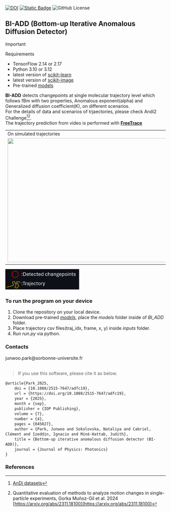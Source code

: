 [![DOI](https://zenodo.org/badge/DOI/10.5281/zenodo.13334951.svg)](https://doi.org/10.5281/zenodo.13334951)
[![Static Badge](https://img.shields.io/badge/BI_ADD-a?style=flat&label=arXiv&color=%23B31B1B&link=https%3A%2F%2Farxiv.org%2Fabs%2F2503.11529)](https://iopscience.iop.org/article/10.1088/2515-7647/adfc19)
![GitHub License](https://img.shields.io/github/license/JunwooParkSaribu/BI_ADD)
## BI-ADD (Bottom-up Iterative Anomalous Diffusion Detector)

> [!IMPORTANT]  
> Requirements </br>
> - TensorFlow 2.14 or 2.17
> - Python 3.10 or 3.12
> - latest version of [scikit-learn](https://scikit-learn.org/stable/)
> - latest version of [scikit-image](https://scikit-image.org/docs/stable/user_guide/install.html)
> - Pre-trained [models](https://github.com/JunwooParkSaribu/BI_ADD/tree/main/models)


<b>BI-ADD</b> detects changepoints at single molecular trajectory level which follows fBm with two properties, Anomalous exponent(alpha) and Generalized diffusion coefficient(K), on different scenarios.</br>
For the details of data and scenarios of trjaectories, please check Andi2 Challenge[^1][^2].</br>
The trajectory prediction from video is performed with <b>[FreeTrace](https://github.com/JunwooParkSaribu/FreeTrace)</b></br>


<table border="0"> 
        <tr> 
            <td>On simulated trajectories</td> 
        </tr>
        <tr> 
            <td><img src="https://github.com/JunwooParkSaribu/BI_ADD/blob/main/tmps/imgs/alpha_test0.gif" width="780" height="390"></td> 
        </tr>
</table>

<img src="https://github.com/JunwooParkSaribu/AnDi2_SU_FIONA/blob/main/tmps/imgs/foot.png" width="232" height="64"></br>


<h3> To run the program on your device </h3>

1. Clone the repository on your local device.</br>
2. Download pre-trained [*models*](https://github.com/JunwooParkSaribu/BI_ADD/tree/main/models), place the *models* folder inside of *BI_ADD* folder.</br>
3. Place trajectory csv files(traj_idx, frame, x, y) inside *inputs* folder.</br>
4. Run *run.py* via python.</br>

<h3> Contacts </h3>
junwoo.park@sorbonne-universite.fr</br>
</br>


> If you use this software, please cite it as below. </br>
```
@article{Park_2025,
    doi = {10.1088/2515-7647/adfc19},
    url = {https://doi.org/10.1088/2515-7647/adfc19},
    year = {2025},
    month = {sep},
    publisher = {IOP Publishing},
    volume = {7},
    number = {4},
    pages = {045027},
    author = {Park, Junwoo and Sokolovska, Nataliya and Cabriel, Clément and Izeddin, Ignacio and Miné-Hattab, Judith},
    title = {Bottom-up iterative anomalous diffusion detector (BI-ADD)},
    journal = {Journal of Physics: Photonics}
}
```

<h3> References </h3>

[^1]: [AnDi datasets](https://doi.org/10.5281/zenodo.10259556)
[^2]: Quantitative evaluation of methods to analyze motion changes in single-particle experiments, Gorka Muñoz-Gil et al. 2024 [https://arxiv.org/abs/2311.18100](https://arxiv.org/abs/2311.18100)
[^3]: Convolutional LSTM Network, A Machine Learning Approach for Precipitation Nowcasting, Xingjian Shi et al. 2015 [https://arxiv.org/abs/1506.04214](https://arxiv.org/abs/1506.04214)
[^4]: Chenouard, N., Smal, I., de Chaumont, F. et al. [Objective comparison of particle tracking methods](https://doi.org/10.1038/nmeth.2808). Nat Methods 11, 281–289 (2014).